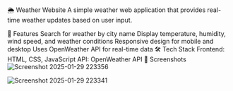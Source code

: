 
🌦️ Weather Website
A simple weather web application that provides real-time weather updates based on user input.

🚀 Features
Search for weather by city name
Display temperature, humidity, wind speed, and weather conditions
Responsive design for mobile and desktop
Uses OpenWeather API for real-time data
🛠️ Tech Stack
Frontend: HTML, CSS, JavaScript
API: OpenWeather API
📸 Screenshots
![Screenshot 2025-01-29 223356](https://github.com/user-attachments/assets/faf630cf-772b-409a-99fb-c37627356c26)

![Screenshot 2025-01-29 223341](https://github.com/user-attachments/assets/f298170c-486d-4bf5-a460-729027370eb9)
